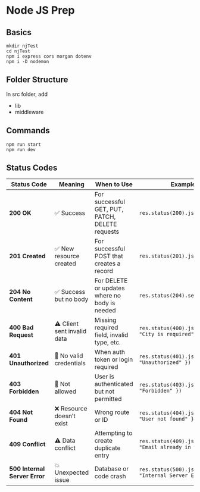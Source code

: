 # Node JS Prep
## Basics
```
mkdir njTest
cd njTest
npm i express cors morgan dotenv
npm i -D nodemon
```

## Folder Structure
In src folder, add
- lib
- middleware

## Commands

```
npm run start
npm run dev
```

## Status Codes

| Status Code                   | Meaning                     | When to Use                                     | Example                                                    |
| ----------------------------- | --------------------------- | ----------------------------------------------- | ---------------------------------------------------------- |
| **200 OK**                    | ✅ Success                   | For successful GET, PUT, PATCH, DELETE requests | `res.status(200).json(data)`                               |
| **201 Created**               | ✅ New resource created      | For successful POST that creates a record       | `res.status(201).json(newUser)`                            |
| **204 No Content**            | ✅ Success but no body       | For DELETE or updates where no body is needed   | `res.status(204).send()`                                   |
| **400 Bad Request**           | ⚠️ Client sent invalid data | Missing required field, invalid type, etc.      | `res.status(400).json({ error: "City is required" })`      |
| **401 Unauthorized**          | 🚫 No valid credentials     | When auth token or login required               | `res.status(401).json({ error: "Unauthorized" })`          |
| **403 Forbidden**             | 🚫 Not allowed              | User is authenticated but not permitted         | `res.status(403).json({ error: "Forbidden" })`             |
| **404 Not Found**             | ❌ Resource doesn’t exist    | Wrong route or ID                               | `res.status(404).json({ error: "User not found" })`        |
| **409 Conflict**              | ⚠️ Data conflict            | Attempting to create duplicate entry            | `res.status(409).json({ error: "Email already in use" })`  |
| **500 Internal Server Error** | 💥 Unexpected issue         | Database or code crash                          | `res.status(500).json({ error: "Internal Server Error" })` |

